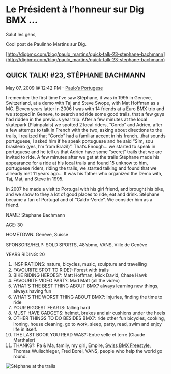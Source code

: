 # Le Président à l’honneur sur Dig BMX ...

<!-- Stéphane Bachmann -->

Salut les gens,

Cool post de Paulinho Martins sur Dig.

[http://digbmx.com/blog/paulo_martins/quick-talk-23-stephane-bachmann](http://digbmx.com/blog/paulo_martins/quick-talk-23-stephane-bachmann)

## QUICK TALK! #23, STÉPHANE BACHMANN

May 07, 2009 @ 12:42 PM - [Paulo’s Portugese](http://digbmx.com/blog/paulo_martins/)

I remember the first time I’ve saw Stéphane, it was in 1995 in Geneve, Switzerland, at a demo with Taj and Steve Swope, with Mat Hoffman as a MC. Eleven years latter in 2006 I was with 14 friends at a Euro BMX trip and we stopped in Geneve, to search and ride some good trails, that a few guys had ridden in the previous year trip. After a few minutes at the local skatepark (Plainpalais) we spotted 2 local riders, “Gordo” and Adrien, after a few attemps to talk in French with the two, asking about directions to the trails, I realized that “Gordo” had a familiar accent in his french...that sounds portuguese, I asked him if he speak portuguese and he said “Sim, sou brasileiro (yes, I’m from Brazil)”. That’s Enough… we started to speak in portuguese and he tell us that Adrien have some “secret” trails that we are invited to ride. A few minutes after we get at the trails Stéphane made his appearance for a ride at his local trails and found 15 unknow to him, portuguese riders, riding the trails, we started talking and found that we allready met 11 years ago… It was his father who organized the Demo with, Taj, Mat, and Steve in 1995.

In 2007 he made a visit to Portugal with his girl friend, and brought his bike, and we show to they a lot of good places to ride, eat and drink. Stéphane became a fan of Portugal and of “Caldo-Verde”. We consider him as a friend.

NAME: Stéphane Bachmann

AGE: 30

HOMETOWN: Genève, Suisse

SPONSORS/HELP: SOLD SPORTS, 48’sbmx, VANS, Ville de Genève

YEARS RIDING: 20

1. INSPIRATIONS: nature, bicycles, music, sculpture and travelling
1. FAVOURITE SPOT TO RIDE?: Forest with trails
1. BIKE RIDING HEROES?: Matt Hoffman, Mick David, Chase Hawk
1. FAVOURITE VIDEO PART?: Mad Matt (all the video)
1. WHAT’S THE BEST THING ABOUT BMX? always learning new things, always having fun
1. WHAT’S THE WORST THING ABOUT BMX?: injuries, finding the time to ride
1. YOUR BIGGEST FEAR IS: falling hard
1. MUST HAVE GADGETS: helmet, brakes and air cushions under the heels
1. OTHER THINGS TO DO BESIDES BMX?: ride other fun bicycles, cooking, ironing, house cleaning, go to work, sleep, party, read, swim and enjoy life in itself.
1. THE LAST BOOK YOU READ WAS?: Entre selle et terre (Claude Marthaler)
1. THANKS?: Pa & Ma, family, my girl, Empire, [Swiss BMX Freestyle](http://www.swissbmx.ch), Thomas Wullschleger, Fred Borel, VANS, people who help the world go round.

![Stéphane at the trails](http://digbmx.com/resources/images/bloggers/st%C3%A9phane1111111.JPG)
